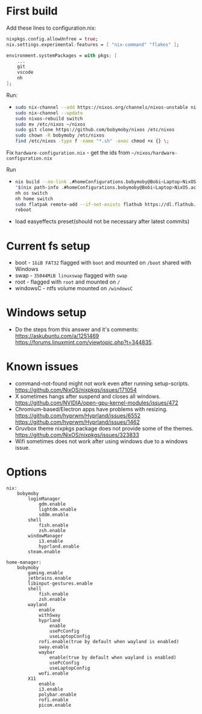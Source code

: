 # First build

Add these lines to configuration.nix:

```nix
nixpkgs.config.allowUnfree = true;
nix.settings.experimental-features = [ "nix-command" "flakes" ];

environment.systemPackages = with pkgs; [
    ...
    git
    vscode
    nh
];
```

Run:

-   ```bash
    sudo nix-channel --add https://nixos.org/channels/nixos-unstable nixos
    sudo nix-channel --update
    sudo nixos-rebuild switch
    sudo mv /etc/nixos ~/nixos
    sudo git clone https://github.com/bobymoby/nixos /etc/nixos
    sudo chown -R bobymoby /etc/nixos
    find /etc/nixos -type f -name "*.sh" -exec chmod +x {} \;
    ```

Fix `hardware-configuration.nix` - get the ids from `~/nixos/hardware-configuration.nix`

Run

-   ```bash
    nix build --no-link .#homeConfigurations.bobymoby@Bobi<Laptop>NixOS.activationPackage
    "$(nix path-info .#homeConfigurations.bobymoby@Bobi<Laptop>NixOS.activationPackage)"/activate
    nh os switch
    nh home switch
    sudo flatpak remote-add --if-not-exists flathub https://dl.flathub.org/repo/flathub.flatpakrepo
    reboot
    ```
-   load easyeffects preset(should not be necessary after latest commits)

# Current fs setup

-   boot - `1GiB FAT32` flagged with `boot` and mounted on `/boot` shared with Windows
-   swap - `35044MiB linuxswap` flagged with `swap`
-   root - flagged with `root` and mounted on `/`
-   windowsC - ntfs volume mounted on `/windowsC`

# Windows setup

-   Do the steps from this answer and it's comments: https://askubuntu.com/a/1251469 https://forums.linuxmint.com/viewtopic.php?t=344835.

# Known issues

-   command-not-found might not work even after running setup-scripts. https://github.com/NixOS/nixpkgs/issues/171054
-   X sometimes hangs after suspend and closes all windows. https://github.com/NVIDIA/open-gpu-kernel-modules/issues/472
-   Chromium-based/Electron apps have problems with resizing. https://github.com/hyprwm/Hyprland/issues/6552 https://github.com/hyprwm/Hyprland/issues/1462
-   Gruvbox theme nixpkgs package does not provide some of the themes. https://github.com/NixOS/nixpkgs/issues/323833
-   Wifi sometimes does not work after using windows due to a windows issue.

# Options

```
nix:
    bobymoby
        loginManager
            gdm.enable
            lightdm.enable
            sddm.enable
        shell
            fish.enable
            zsh.enable
        windowManager
            i3.enable
            hyprland.enable
        steam.enable

home-manager:
    bobymoby
        gaming.enable
        jetbrains.enable
        libinput-gestures.enable
        shell
            fish.enable
            zsh.enable
        wayland
            enable
            withSway
            hyprland
                enable
                usePcConfig
                useLaptopConfig
            rofi.enable(true by default when wayland is enabled)
            sway.enable
            waybar
                enable(true by default when wayland is enabled)
                usePcConfig
                useLaptopConfig
            wofi.enable
        X11
            enable
            i3.enable
            polybar.enable
            rofi.enable
            picom.enable
```
